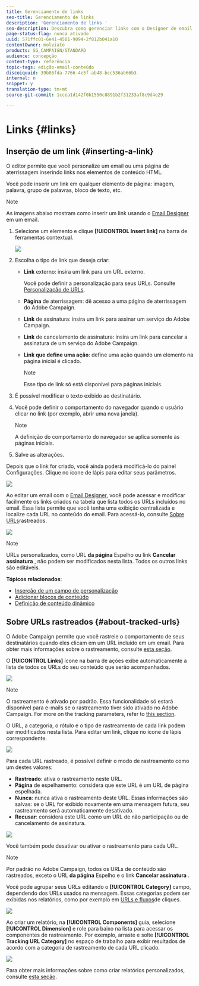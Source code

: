 ```yaml
---
title: Gerenciamento de links
seo-title: Gerenciamento de links
description: 'Gerenciamento de links '
seo-description: Descubra como gerenciar links com o Designer de email.
page-status-flag: nunca ativado
uuid: 571ffc01-6e41-4501-9094-2f812b041a10
contentOwner: molviato
products: SG_CAMPAIGN/STANDARD
audience: concepção
content-type: referência
topic-tags: edição-email-conteúdo
discoiquuid: 39b86fda-7766-4e5f-ab48-bcc536ab66b3
internal: n
snippet: y
translation-type: tm+mt
source-git-commit: 1ccea1d142f0b1550c8891b2f31233af8c9d4e29

---
```



# Links {#links}

## Inserção de um link {#inserting-a-link}

O editor permite que você personalize um email ou uma página de aterrissagem inserindo links nos elementos de conteúdo HTML.

Você pode inserir um link em qualquer elemento de página: imagem, palavra, grupo de palavras, bloco de texto, etc.

>[!NOTE]
>
>As imagens abaixo mostram como inserir um link usando o [Email Designer](../../designing/using/overview.md) em um email.

1. Selecione um elemento e clique **[!UICONTROL Insert link]** na barra de ferramentas contextual.

   ![](assets/des_insert_link.png)

1. Escolha o tipo de link que deseja criar:

   * **Link** externo: insira um link para um URL externo.

      Você pode definir a personalização para seus URLs. Consulte [Personalização de URLs](../../designing/using/using-reusable-content.md#creating-a-content-fragment).

   * **Página** de aterrissagem: dê acesso a uma página de aterrissagem do Adobe Campaign.
   * **Link** de assinatura: insira um link para assinar um serviço do Adobe Campaign.
   * **Link** de cancelamento de assinatura: insira um link para cancelar a assinatura de um serviço do Adobe Campaign.
   * **Link que define uma ação**: define uma ação quando um elemento na página inicial é clicado.

      >[!NOTE]
      >
      >Esse tipo de link só está disponível para páginas iniciais.

1. É possível modificar o texto exibido ao destinatário.
1. Você pode definir o comportamento do navegador quando o usuário clicar no link (por exemplo, abrir uma nova janela).

   >[!NOTE]
   >
   >A definição do comportamento do navegador se aplica somente às páginas iniciais.

1. Salve as alterações.

Depois que o link for criado, você ainda poderá modificá-lo do painel Configurações. Clique no ícone de lápis para editar seus parâmetros.

![](assets/des_link_edit.png)

Ao editar um email com o [Email Designer](../../designing/using/overview.md), você pode acessar e modificar facilmente os links criados na tabela que lista todos os URLs incluídos no email. Essa lista permite que você tenha uma exibição centralizada e localize cada URL no conteúdo do email. Para acessá-lo, consulte [Sobre URLs](#about-tracked-urls)rastreados.

![](assets/des_link_list.png)

>[!NOTE]
>
>URLs personalizados, como URL **da página** Espelho ou link **Cancelar assinatura** , não podem ser modificados nesta lista. Todos os outros links são editáveis.

**Tópicos relacionados**:

* [Inserção de um campo de personalização](../../designing/using/personalization.md#inserting-a-personalization-field)
* [Adicionar blocos de conteúdo](../../designing/using/personalization.md#adding-a-content-block)
* [Definição de conteúdo dinâmico](../../designing/using/personalization.md#defining-dynamic-content-in-an-email)

## Sobre URLs rastreados {#about-tracked-urls}

O Adobe Campaign permite que você rastreie o comportamento de seus destinatários quando eles clicam em um URL incluído em um email. Para obter mais informações sobre o rastreamento, consulte [esta seção](../../sending/using/tracking-messages.md#about-tracking).

O **[!UICONTROL Links]** ícone na barra de ações exibe automaticamente a lista de todos os URLs do seu conteúdo que serão acompanhados.

![](assets/des_links.png)

>[!NOTE]
>
>O rastreamento é ativado por padrão. Essa funcionalidade só estará disponível para e-mails se o rastreamento tiver sido ativado no Adobe Campaign. For more on the tracking parameters, refer to [this section](../../administration/using/configuring-email-channel.md#tracking-parameters).

O URL, a categoria, o rótulo e o tipo de rastreamento de cada link podem ser modificados nesta lista. Para editar um link, clique no ícone de lápis correspondente.

![](assets/des_links_tracking.png)

Para cada URL rastreado, é possível definir o modo de rastreamento como um destes valores:

* **Rastreado**: ativa o rastreamento neste URL.
* **Página** de espelhamento: considera que este URL é um URL de página espelhada.
* **Nunca**: nunca ativa o rastreamento deste URL. Essas informações são salvas: se o URL for exibido novamente em uma mensagem futura, seu rastreamento será automaticamente desativado.
* **Recusar**: considera este URL como um URL de não participação ou de cancelamento de assinatura.

![](assets/des_link_tracking_type.png)

Você também pode desativar ou ativar o rastreamento para cada URL.

>[!NOTE]
>
>Por padrão no Adobe Campaign, todos os URLs de conteúdo são rastreados, exceto o URL **da página** Espelho e o link **Cancelar assinatura** .

Você pode agrupar seus URLs editando o **[!UICONTROL Category]** campo, dependendo dos URLs usados na mensagem. Essas categorias podem ser exibidas nos relatórios, como por exemplo em [URLs e fluxos](../../reporting/using/urls-and-click-streams.md)de cliques.

![](assets/des_link_tracking_category.png)

Ao criar um relatório, na **[!UICONTROL Components]** guia, selecione **[!UICONTROL Dimension]** e role para baixo na lista para acessar os componentes de rastreamento. Por exemplo, arraste e solte **[!UICONTROL Tracking URL Category]** no espaço de trabalho para exibir resultados de acordo com a categoria de rastreamento de cada URL clicado.

![](assets/des_link_tracking_report.png)

Para obter mais informações sobre como criar relatórios personalizados, consulte [esta seção](../../reporting/using/about-dynamic-reports.md).
